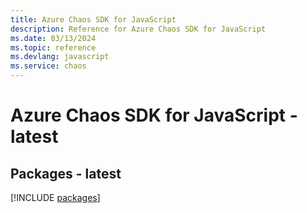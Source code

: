 ```yaml
---
title: Azure Chaos SDK for JavaScript
description: Reference for Azure Chaos SDK for JavaScript
ms.date: 03/13/2024
ms.topic: reference
ms.devlang: javascript
ms.service: chaos
---
```

# Azure Chaos SDK for JavaScript - latest
## Packages - latest
[!INCLUDE [packages](chaos-index.md)]